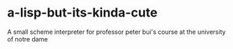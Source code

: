 # a-lisp-but-its-kinda-cute
A small scheme interpreter for professor peter bui's course at the university of notre dame
